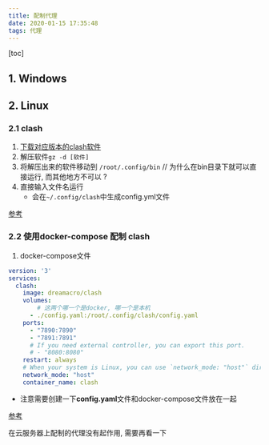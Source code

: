 ```yaml
---
title: 配制代理
date: 2020-01-15 17:35:48
tags: 代理
---
```


[toc]

## 1. Windows

## 2. Linux

### 2.1 clash

1. [下载对应版本的clash软件](https://github.com/ccg2018/ClashA/releases)
2. 解压软件`gz -d [软件]`
3. 将解压出来的软件移动到 `/root/.config/bin` // 为什么在bin目录下就可以直接运行, 而其他地方不可以 ?
4. 直接输入文件名运行
    * 会在`~/.config/clash`中生成config.yml文件

[参考](https://www.shangzongyu.com/15585210302781.html)

### 2.2 使用docker-compose 配制 clash 

1. docker-compose文件

```yml
version: '3'
services:
  clash:
    image: dreamacro/clash
    volumes:
        # 这两个哪一个是docker, 哪一个是本机
      - ./config.yaml:/root/.config/clash/config.yaml
    ports:
      - "7890:7890"
      - "7891:7891"
      # If you need external controller, you can export this port.
      # - "8080:8080"
    restart: always
    # When your system is Linux, you can use `network_mode: "host"` directly.
    network_mode: "host"
    container_name: clash
```
* 注意需要创建一下**config.yaml**文件和docker-compose文件放在一起

[参考](https://www.cnblogs.com/CodeAndMoe/p/clash-in-docker-linux.html)

在云服务器上配制的代理没有起作用, 需要再看一下